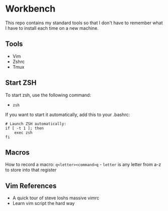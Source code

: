 # Workbench

This repo contains my standard tools so that I don't have to remember what I have to install each time on a new machine.

## Tools
* Vim
* Zshrc
* Tmux

## Start ZSH
To start zsh, use the following command:
* `zsh`

If you want to start it automatically, add this to your .bashrc:
```
# Launch ZSH automatically:
if [ -t 1 ]; then
    exec zsh
fi
```
## Macros

How to record a macro:
`q<letter><command>q` - `letter` is any letter from a-z to store into that register

## Vim References
- A quick tour of steve loshs massive vimrc
- Learn vim script the hard way 
